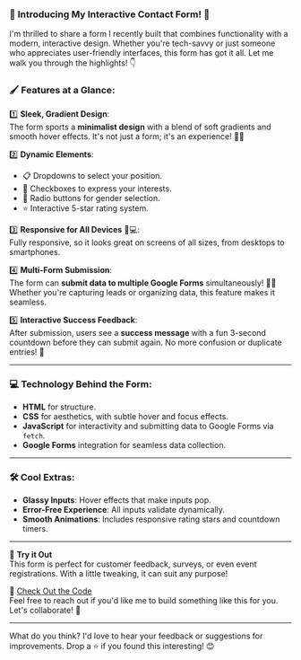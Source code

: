 ### 🌟 **Introducing My Interactive Contact Form!** 🚀

I'm thrilled to share a form I recently built that combines functionality with a modern, interactive design. Whether you're tech-savvy or just someone who appreciates user-friendly interfaces, this form has got it all. Let me walk you through the highlights! 👇



### 🖌 **Features at a Glance**:

1️⃣ **Sleek, Gradient Design**:  
   The form sports a **minimalist design** with a blend of soft gradients and smooth hover effects. It's not just a form; it's an experience! 🎨✨  

2️⃣ **Dynamic Elements**:  
   - 📋 Dropdowns to select your position.
   - 📂 Checkboxes to express your interests.
   - 🎯 Radio buttons for gender selection.  
   - ⭐ Interactive 5-star rating system.

3️⃣ **Responsive for All Devices** 📱💻:  
   Fully responsive, so it looks great on screens of all sizes, from desktops to smartphones.

4️⃣ **Multi-Form Submission**:  
   The form can **submit data to multiple Google Forms** simultaneously! 📝🌐 Whether you're capturing leads or organizing data, this feature makes it seamless.

5️⃣ **Interactive Success Feedback**:  
   After submission, users see a **success message** with a fun 3-second countdown before they can submit again. No more confusion or duplicate entries! 🎉

---

### 💻 **Technology Behind the Form**:
- **HTML** for structure.  
- **CSS** for aesthetics, with subtle hover and focus effects.  
- **JavaScript** for interactivity and submitting data to Google Forms via `fetch`.  
- **Google Forms** integration for seamless data collection.

---

### 🛠 **Cool Extras**:
- **Glassy Inputs**: Hover effects that make inputs pop.  
- **Error-Free Experience**: All inputs validate dynamically.  
- **Smooth Animations**: Includes responsive rating stars and countdown timers.

---

🎯 **Try it Out**  
This form is perfect for customer feedback, surveys, or even event registrations. With a little tweaking, it can suit any purpose!

🚀 [Check Out the Code]([https://github.com/M2Masum/HTML-Form])  
Feel free to reach out if you'd like me to build something like this for you. Let's collaborate! 🙌

---

What do you think? I'd love to hear your feedback or suggestions for improvements. Drop a ⭐ if you found this interesting! 😊
